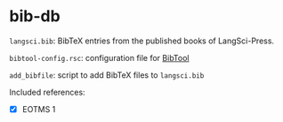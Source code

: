 # bib-db

`langsci.bib`: BibTeX entries from the published books of LangSci-Press.

`bibtool-config.rsc`: configuration file for [BibTool](https://github.com/ge-ne/bibtool)

`add_bibfile`: script to add BibTeX files to `langsci.bib`

Included references:
- [X] EOTMS 1
